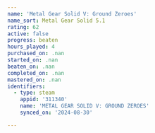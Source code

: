 ```yaml
---
name: 'Metal Gear Solid V: Ground Zeroes'
name_sort: Metal Gear Solid 5.1
rating: 62
active: false
progress: beaten
hours_played: 4
purchased_on: .nan
started_on: .nan
beaten_on: .nan
completed_on: .nan
mastered_on: .nan
identifiers:
  - type: steam
    appid: '311340'
    name: 'METAL GEAR SOLID V: GROUND ZEROES'
    synced_on: '2024-08-30'

---
```


